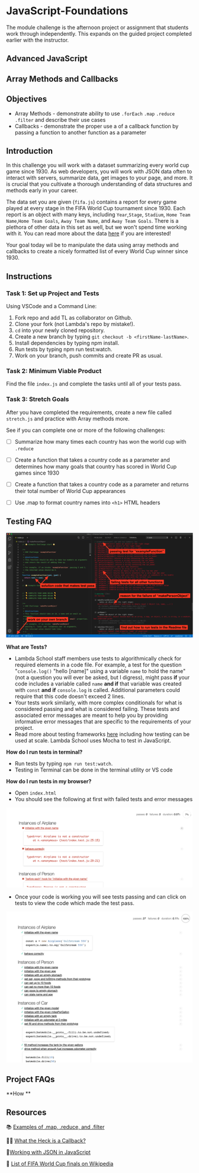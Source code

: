 # JavaScript-Foundations

The module challenge is the afternoon project or assignment that students work through independently. This expands on the guided project completed earlier with the instructor.

## Advanced JavaScript

## Array Methods and Callbacks

## Objectives

- Array Methods - demonstrate ability to use `.forEach` `.map` `.reduce` `.filter` and describe their use cases 
- Callbacks - demonstrate the proper use a of a callback function by passing a function to another function as a parameter 
  
## Introduction

In this challenge you will work with a dataset summarizing every world cup game since 1930. As web developers, you will work with JSON data often to interact with servers, summarize data, get images to your page, and more. It is crucial that you cultivate a thorough understanding of data structures and methods early in your career.

The data set you are given (`fifa.js`) contains a report for every game played at every stage in the FIFA World Cup tournament since 1930. Each report is an object with many keys, including `Year`,`Stage`, `Stadium`,  `Home Team Name`,`Home Team Goals`, `Away Team Name`, and `Away Team Goals`. There is a plethora of other data in this set as well, but we won't spend time working with it. You can read more about the data [here](https://www.kaggle.com/abecklas/fifa-world-cup) if you are interested!

Your goal today wil be to manipulate the data using array methods and callbacks to create a nicely formatted list of every World Cup winner since 1930.

## Instructions

### Task 1: Set up Project and Tests

Using VSCode and a Command Line:
1. Fork repo and add TL as collaborator on Github.
2. Clone your fork (not Lambda's repo by mistake!).
3. `cd` into your newly cloned repository.
4. Create a new branch by typing `git checkout -b <firstName-lastName>`.
5. Install dependencies by typing npm install.
6. Run tests by typing npm run test:watch.
7. Work on your branch, push commits and create PR as usual.

### Task 2: Minimum Viable Product

Find the file `index.js` and complete the tasks until all of your tests pass.

### Task 3: Stretch Goals

After you have completed the requirements, create a new file called `stretch.js` and practice with Array methods more.

See if you can complete one or more of the following challenges:

- [ ] Summarize how many times each country has won the world cup with `.reduce`
- [ ] Create a function that takes a country code as a parameter and determines how many goals that country has scored in World Cup games since 1930
- [ ] Create a function that takes a country code as a parameter and returns their total number of World Cup appearances
- [ ] Use .map to format country names into `<h1>` HTML headers


## Testing FAQ

<img alt='instructions screenshot' src='./instructions.png'>

**What are Tests?**

- Lambda School staff members use tests to algorithmically check for required elements in a code file. For example, a test for the question "`console.log()` "hello [name]" using a variable `name` to hold the name" (not a question you will ever be asked, but I digress), might pass **if** your code includes a variable called `name` **and if** that variable was created with `const` **and** **if** `console.log` is called. Additional parameters could require that this code doesn't exceed 2 lines.
- Your tests work similarly, with more complex conditionals for what is considered passing and what is considered failing. These tests and associated error messages are meant to help you by providing informative error messages that are specific to the requirements of your project.
- Read more about testing frameworks [here](https://blog.bitsrc.io/top-javascript-testing-frameworks-in-demand-for-2019-90c76e7777e9) including how testing can be used at scale. Lambda School uses Mocha to test in JavaScript.

**How do I run tests in terminal?**

- Run tests by typing `npm run test:watch`.
- Testing in Terminal can be done in the terminal utility or VS code

**How do I run tests in my browser?**

- Open `index.html`
- You should see the following at first with failed tests and error messages

<img alt='failing tests' src='./FailingTests.png'> 

- Once your code is working you will see tests passing and can click on tests to view the code which made the test pass.

<img alt='passing tests' src='./PassingTests.png'> 

## Project FAQs

**How **

## Resources

📚 [Examples of .map, .reduce, and .filter](https://itnext.io/15-useful-javascript-examples-of-map-reduce-and-filter-74cbbb5e0a1f)

🤷‍♀️ [What the Heck is a Callback?](https://codeburst.io/javascript-what-the-heck-is-a-callback-aba4da2deced)

🤝[Working with JSON in JavaScript](https://www.ma-no.org/en/programming/javascript/working-with-json-in-javascript)

👀 [List of FIFA World Cup finals
 on Wikipedia](https://en.wikipedia.org/wiki/List_of_FIFA_World_Cup_finals)
